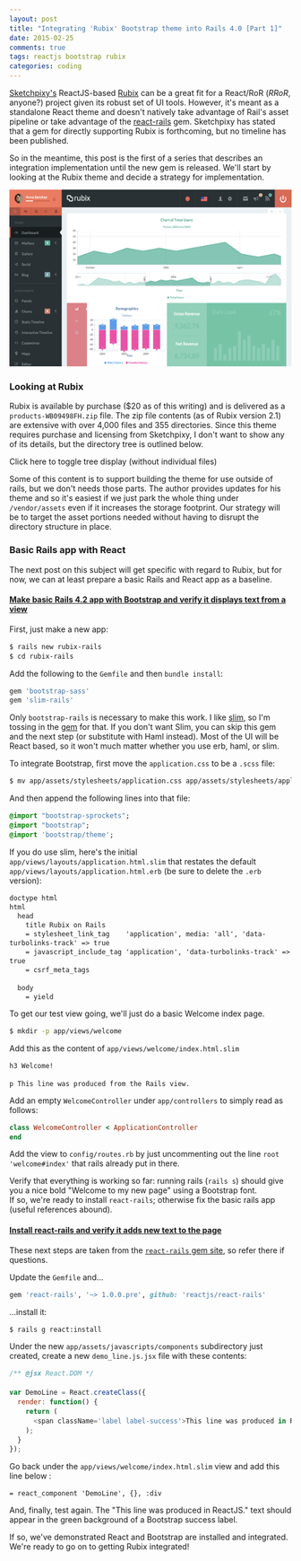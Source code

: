 ```yaml
---
layout: post
title: "Integrating 'Rubix' Bootstrap theme into Rails 4.0 [Part 1]"
date: 2015-02-25
comments: true
tags: reactjs bootstrap rubix
categories: coding
---
```

[Sketchpixy's](https://github.com/sketchpixy) ReactJS-based [Rubix](https://wrapbootstrap.com/theme/rubix-reactjs-powered-admin-template-WB09498FH)
can be a great fit for a React/RoR (*RRoR*, anyone?) project given its robust set of UI tools.  However, it's meant as a standalone React theme and
doesn't natively take advantage of Rail's asset pipeline or take advantage of the [react-rails](https://github.com/reactjs/react-rails) gem.  Sketchpixy has
stated that a gem for directly supporting Rubix is forthcoming, but no timeline has been published.

So in the meantime, this post is the first of a series that describes an integration implementation until the new gem is released.  We'll start by
looking at the Rubix theme and decide a strategy for implementation.

<img src='/images/WB09498FH.png'/>

<!--more-->

### Looking at Rubix
Rubix is available by purchase ($20 as of this writing) and is delivered as a `products-WB09498FH.zip` file.  The zip file contents
(as of Rubix version 2.1) are extensive with over 4,000 files and 355 directories.  Since this theme requires purchase and licensing from Sketchpixy,
I don't want to show any of its details, but the directory tree is outlined below.

<span onclick='toggle_visibility("dirtree")' class='togglevisibility'>
  Click here to toggle tree display (without individual files)
</span>
<pre id='dirtree' class='dirtree' style='display: none;'>
rubix-v2.2 (individual files not shown)
├── documentation
│   ├── Bootstrap
│   ├── Gulpfiles
│   └── Rubix
└── rubix
    ├── prebuild
    │   └── scaffold
    │       ├── jsx
    │       │   ├── common
    │       │   ├── react-styles
    │       │   │   └── src
    │       │   └── routes
    │       │       └── app
    │       └── sass
    │           ├── fonts
    │           ├── pages
    │           ├── print
    │           └── theme
    │               ├── components
    │               └── sections
    ├── public
    │   ├── css
    │   │   ├── app
    │   │   │   ├── blessed
    │   │   │   │   ├── ltr
    │   │   │   │   └── rtl
    │   │   │   ├── min
    │   │   │   │   ├── ltr
    │   │   │   │   └── rtl
    │   │   │   └── raw
    │   │   │       ├── ltr
    │   │   │       └── rtl
    │   │   ├── demo
    │   │   │   ├── blessed
    │   │   │   │   ├── ltr
    │   │   │   │   └── rtl
    │   │   │   ├── min
    │   │   │   │   ├── ltr
    │   │   │   │   └── rtl
    │   │   │   └── raw
    │   │   │       ├── ltr
    │   │   │       └── rtl
    │   │   ├── fonts
    │   │   │   ├── app
    │   │   │   └── demo
    │   │   └── vendor
    │   │       ├── morris
    │   │       ├── pace
    │   │       └── perfect-scrollbar
    │   ├── favicons
    │   ├── fonts
    │   │   ├── dropbox
    │   │   │   ├── app
    │   │   │   └── demo
    │   │   ├── glyphicon
    │   │   └── Lato-others
    │   ├── imgs
    │   │   ├── avatars
    │   │   ├── blueimp-gallery
    │   │   ├── datatables
    │   │   ├── dropzone
    │   │   ├── flags
    │   │   │   ├── flags
    │   │   │   │   └── flat
    │   │   │   │       ├── 16
    │   │   │   │       ├── 24
    │   │   │   │       ├── 32
    │   │   │   │       ├── 48
    │   │   │   │       ├── 64
    │   │   │   │       ├── icns
    │   │   │   │       └── ico
    │   │   │   └── flags-iso
    │   │   │       └── flat
    │   │   │           ├── 16
    │   │   │           ├── 24
    │   │   │           ├── 32
    │   │   │           ├── 48
    │   │   │           └── 64
    │   │   ├── gallery
    │   │   ├── homepage
    │   │   ├── jcrop
    │   │   ├── leaflet
    │   │   ├── select2
    │   │   ├── shots
    │   │   ├── timeline
    │   │   │   └── user-interface
    │   │   ├── trumbowyg
    │   │   ├── unsplash
    │   │   ├── wefunction
    │   │   └── xeditable
    │   ├── js
    │   │   ├── app
    │   │   ├── common
    │   │   │   ├── react
    │   │   │   ├── react-bootstrap
    │   │   │   ├── react-l20n
    │   │   │   ├── react-responsive
    │   │   │   ├── react-router
    │   │   │   ├── rrouter
    │   │   │   └── rubix
    │   │   ├── demo
    │   │   ├── minified
    │   │   ├── polyfills
    │   │   └── vendor
    │   │       ├── blueimp-gallery
    │   │       ├── bootstrap
    │   │       ├── bootstrap-datetimepicker
    │   │       ├── bootstrap-slider
    │   │       ├── c3js
    │   │       ├── chartjs
    │   │       ├── codemirror
    │   │       │   ├── addon
    │   │       │   │   ├── comment
    │   │       │   │   ├── dialog
    │   │       │   │   ├── display
    │   │       │   │   ├── edit
    │   │       │   │   ├── fold
    │   │       │   │   ├── hint
    │   │       │   │   ├── lint
    │   │       │   │   ├── merge
    │   │       │   │   ├── mode
    │   │       │   │   ├── runmode
    │   │       │   │   ├── scroll
    │   │       │   │   ├── search
    │   │       │   │   ├── selection
    │   │       │   │   ├── tern
    │   │       │   │   └── wrap
    │   │       │   ├── bin
    │   │       │   ├── demo
    │   │       │   ├── doc
    │   │       │   ├── keymap
    │   │       │   ├── lib
    │   │       │   ├── mode
    │   │       │   │   ├── apl
    │   │       │   │   ├── asterisk
    │   │       │   │   ├── clike
    │   │       │   │   ├── clojure
    │   │       │   │   ├── cobol
    │   │       │   │   ├── coffeescript
    │   │       │   │   ├── commonlisp
    │   │       │   │   ├── css
    │   │       │   │   ├── cypher
    │   │       │   │   ├── d
    │   │       │   │   ├── diff
    │   │       │   │   ├── django
    │   │       │   │   ├── dtd
    │   │       │   │   ├── dylan
    │   │       │   │   ├── ecl
    │   │       │   │   ├── eiffel
    │   │       │   │   ├── erlang
    │   │       │   │   ├── fortran
    │   │       │   │   ├── gas
    │   │       │   │   ├── gfm
    │   │       │   │   ├── gherkin
    │   │       │   │   ├── go
    │   │       │   │   ├── groovy
    │   │       │   │   ├── haml
    │   │       │   │   ├── haskell
    │   │       │   │   ├── haxe
    │   │       │   │   ├── htmlembedded
    │   │       │   │   ├── htmlmixed
    │   │       │   │   ├── http
    │   │       │   │   ├── jade
    │   │       │   │   ├── javascript
    │   │       │   │   ├── jinja2
    │   │       │   │   ├── julia
    │   │       │   │   ├── kotlin
    │   │       │   │   ├── livescript
    │   │       │   │   ├── lua
    │   │       │   │   ├── markdown
    │   │       │   │   ├── mirc
    │   │       │   │   ├── mllike
    │   │       │   │   ├── nginx
    │   │       │   │   ├── ntriples
    │   │       │   │   ├── octave
    │   │       │   │   ├── pascal
    │   │       │   │   ├── pegjs
    │   │       │   │   ├── perl
    │   │       │   │   ├── php
    │   │       │   │   ├── pig
    │   │       │   │   ├── properties
    │   │       │   │   ├── puppet
    │   │       │   │   ├── python
    │   │       │   │   ├── q
    │   │       │   │   ├── r
    │   │       │   │   ├── rpm
    │   │       │   │   │   └── changes
    │   │       │   │   ├── rst
    │   │       │   │   ├── ruby
    │   │       │   │   ├── rust
    │   │       │   │   ├── sass
    │   │       │   │   ├── scheme
    │   │       │   │   ├── shell
    │   │       │   │   ├── sieve
    │   │       │   │   ├── slim
    │   │       │   │   ├── smalltalk
    │   │       │   │   ├── smarty
    │   │       │   │   ├── smartymixed
    │   │       │   │   ├── solr
    │   │       │   │   ├── sparql
    │   │       │   │   ├── sql
    │   │       │   │   ├── stex
    │   │       │   │   ├── tcl
    │   │       │   │   ├── tiddlywiki
    │   │       │   │   ├── tiki
    │   │       │   │   ├── toml
    │   │       │   │   ├── turtle
    │   │       │   │   ├── vb
    │   │       │   │   ├── vbscript
    │   │       │   │   ├── velocity
    │   │       │   │   ├── verilog
    │   │       │   │   ├── xml
    │   │       │   │   ├── xquery
    │   │       │   │   ├── yaml
    │   │       │   │   └── z80
    │   │       │   ├── test
    │   │       │   │   └── lint
    │   │       │   └── theme
    │   │       ├── d3
    │   │       ├── datatables
    │   │       ├── dropzone
    │   │       ├── eventemitter2
    │   │       ├── fullcalendar
    │   │       │   ├── demos
    │   │       │   │   ├── json
    │   │       │   │   └── php
    │   │       │   ├── lang
    │   │       │   └── lib
    │   │       │       └── cupertino
    │   │       │           └── images
    │   │       ├── gmaps
    │   │       ├── holder
    │   │       ├── ion.rangeSlider
    │   │       ├── ion.tabs
    │   │       ├── jcrop
    │   │       ├── jquery
    │   │       ├── jquery-bootgrid
    │   │       ├── jquery.knob
    │   │       ├── jquery-steps
    │   │       ├── jquery-ui
    │   │       │   └── external
    │   │       │       └── jquery
    │   │       ├── jquery-validate
    │   │       ├── l20n
    │   │       ├── leaflet
    │   │       ├── messenger
    │   │       ├── moment
    │   │       ├── morris
    │   │       ├── nestable
    │   │       ├── pace
    │   │       ├── prism
    │   │       ├── p-scrollbar
    │   │       │   ├── examples
    │   │       │   ├── min
    │   │       │   └── src
    │   │       ├── raphael
    │   │       ├── select2
    │   │       ├── sparklines
    │   │       ├── switchery
    │   │       ├── tablesaw
    │   │       ├── timeline
    │   │       ├── trumbowyg
    │   │       │   ├── langs
    │   │       │   └── plugins
    │   │       │       ├── base64
    │   │       │       └── upload
    │   │       ├── typeahead
    │   │       ├── vex
    │   │       └── xeditable
    │   ├── locales
    │   │   ├── app
    │   │   │   └── en-US
    │   │   └── demo
    │   │       ├── ar
    │   │       ├── ch
    │   │       ├── en-US
    │   │       ├── fr
    │   │       ├── ge
    │   │       └── it
    │   └── video
    │       └── homepage
    └── src
        ├── global
        │   ├── requires
        │   ├── sass
        │   │   ├── rubix
        │   │   │   ├── base
        │   │   │   ├── layout
        │   │   │   ├── module
        │   │   │   └── overrides
        │   │   └── vendor
        │   │       ├── blueimp-gallery
        │   │       ├── bootstrap
        │   │       │   └── bootstrap
        │   │       │       └── mixins
        │   │       ├── bootstrap-datetimepicker
        │   │       ├── bootstrap-old
        │   │       │   └── bootstrap
        │   │       │       └── mixins
        │   │       ├── bootstrap-slider
        │   │       ├── c3js
        │   │       ├── csstyle
        │   │       ├── datatables
        │   │       ├── dropzone
        │   │       ├── fullcalendar
        │   │       ├── hubspot
        │   │       ├── ion
        │   │       ├── jcrop
        │   │       ├── jquery-steps
        │   │       ├── leaflet
        │   │       ├── nestable
        │   │       ├── prism
        │   │       ├── sass-list-maps
        │   │       ├── select2
        │   │       ├── switchery
        │   │       ├── tablesaw
        │   │       ├── timeline
        │   │       ├── trumbowyg
        │   │       ├── typeahead
        │   │       └── xeditable
        │   └── vendor
        │       ├── bootstrap
        │       └── l20n
        ├── jsx
        │   ├── app
        │   │   ├── common
        │   │   ├── react-styles
        │   │   │   └── src
        │   │   └── routes
        │   │       └── app
        │   └── demo
        │       ├── common
        │       ├── react-styles
        │       │   └── src
        │       └── routes
        │           └── app
        │               ├── blog
        │               ├── charts
        │               │   └── rubix
        │               ├── colors
        │               ├── docs
        │               │   ├── bootstrap
        │               │   ├── common
        │               │   └── snippets
        │               └── fonts
        └── sass
            ├── app
            │   ├── fonts
            │   ├── pages
            │   ├── print
            │   └── theme
            │       ├── components
            │       └── sections
            └── demo
                ├── fonts
                ├── pages
                ├── print
                └── theme
                    ├── components
                    └── sections

360 directories
</pre>

Some of this content is to support building the theme for use outside of rails, but we don't needs those parts.  The author provides updates for his theme
and so it's easiest if we just park the whole thing under `/vendor/assets` even if it increases the storage footprint.  Our strategy will be to target
the asset portions needed without having to disrupt the directory structure in place.

### Basic Rails app with React
The next post on this subject will get specific with regard to Rubix, but for now, we can at least prepare a basic Rails and React app as a baseline.

#### <u>Make basic Rails 4.2 app with Bootstrap and verify it displays text from a view</u>

First, just make a new app:

```bash
$ rails new rubix-rails
$ cd rubix-rails
```

Add the following to the `Gemfile` and then `bundle install`:

```rb
gem 'bootstrap-sass'
gem 'slim-rails'
```

Only `bootstrap-rails` is necessary to make this work.  I like [slim](http://slim-lang.com/), so I'm tossing in
the [gem](https://github.com/slim-template/slim-rails) for that.  If you don't want Slim,
you can skip this gem and the next step (or substitute with Haml instead).  Most of the UI will be React based, so it won't much matter whether you
use erb, haml, or slim.

To integrate Bootstrap, first move the `application.css` to be a `.scss` file:

```bash
$ mv app/assets/stylesheets/application.css app/assets/stylesheets/application.scss
```

And then append the following lines into that file:

```sass
@import "bootstrap-sprockets";
@import "bootstrap";
@import 'bootstrap/theme';
```

If you do use slim, here's the initial `app/views/layouts/application.html.slim` that restates the default `app/views/layouts/application.html.erb`
(be sure to delete the `.erb` version):

```slim
doctype html
html
  head
    title Rubix on Rails
    = stylesheet_link_tag    'application', media: 'all', 'data-turbolinks-track' => true
    = javascript_include_tag 'application', 'data-turbolinks-track' => true
    = csrf_meta_tags

  body
    = yield
```

To get our test view going, we'll just do a basic Welcome index page.  

```bash
$ mkdir -p app/views/welcome
```

Add this as the content of `app/views/welcome/index.html.slim`

```slim
h3 Welcome!

p This line was produced from the Rails view.
```

Add an empty `WelcomeController` under `app/controllers` to simply read as follows:

```ruby
class WelcomeController < ApplicationController
end
```

Add the view to `config/routes.rb` by just uncommenting out the line `root 'welcome#index'` that rails already put in there.

Verify that everything is working so far: running rails (`rails s`) should give you a nice bold "Welcome to my new page" using a Bootstrap font.  
If so, we're ready to install `react-rails`; otherwise fix the basic rails app (useful references abound).  

#### <u>Install react-rails and verify it adds new text to the page</u>

These next steps are taken from the [`react-rails` gem site](https://github.com/reactjs/react-rails), so refer there if questions.

Update the `Gemfile` and...

```rb
gem 'react-rails', '~> 1.0.0.pre', github: 'reactjs/react-rails'
```

...install it:

```bash
$ rails g react:install
```

Under the new `app/assets/javascripts/components` subdirectory just created, create a new `demo_line.js.jsx` file with these contents:

```js
/** @jsx React.DOM */

var DemoLine = React.createClass({
  render: function() {
    return (
      <span className='label label-success'>This line was produced in ReactJS.</span>
    );
  }
});
```

Go back under the `app/views/welcome/index.html.slim` view and add this line below :

```slim
= react_component 'DemoLine', {}, :div
```

And, finally, test again.  The "This line was produced in ReactJS." text should appear in the green background of a Bootstrap success label.

If so, we've demonstrated React and Bootstrap are installed and integrated.  We're ready to go on to getting Rubix integrated!

